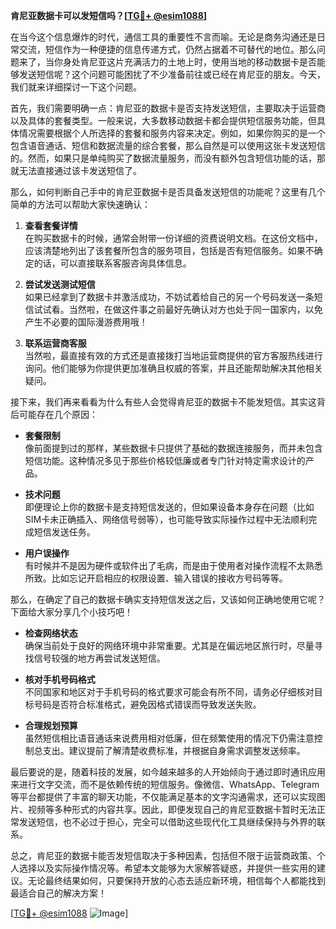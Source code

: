 **肯尼亚数据卡可以发短信吗？[[TG💪+ @esim1088](https://t.me/s/esim1088)]**

在当今这个信息爆炸的时代，通信工具的重要性不言而喻。无论是商务沟通还是日常交流，短信作为一种便捷的信息传递方式，仍然占据着不可替代的地位。那么问题来了，当你身处肯尼亚这片充满活力的土地上时，使用当地的移动数据卡是否能够发送短信呢？这个问题可能困扰了不少准备前往或已经在肯尼亚的朋友。今天，我们就来详细探讨一下这个问题。

首先，我们需要明确一点：肯尼亚的数据卡是否支持发送短信，主要取决于运营商以及具体的套餐类型。一般来说，大多数移动数据卡都会提供短信服务功能，但具体情况需要根据个人所选择的套餐和服务内容来决定。例如，如果你购买的是一个包含语音通话、短信和数据流量的综合套餐，那么自然是可以使用这张卡发送短信的。然而，如果只是单纯购买了数据流量服务，而没有额外包含短信功能的话，那就无法直接通过该卡发送短信了。

那么，如何判断自己手中的肯尼亚数据卡是否具备发送短信的功能呢？这里有几个简单的方法可以帮助大家快速确认：

1. **查看套餐详情**  
   在购买数据卡的时候，通常会附带一份详细的资费说明文档。在这份文档中，应该清楚地列出了该套餐所包含的服务项目，包括是否有短信服务。如果不确定的话，可以直接联系客服咨询具体信息。

2. **尝试发送测试短信**  
   如果已经拿到了数据卡并激活成功，不妨试着给自己的另一个号码发送一条短信试试看。当然啦，在做这件事之前最好先确认对方也处于同一国家内，以免产生不必要的国际漫游费用哦！

3. **联系运营商客服**  
   当然啦，最直接有效的方式还是直接拨打当地运营商提供的官方客服热线进行询问。他们能够为你提供更加准确且权威的答案，并且还能帮助解决其他相关疑问。

接下来，我们再来看看为什么有些人会觉得肯尼亚的数据卡不能发短信。其实这背后可能存在几个原因：

- **套餐限制**  
  像前面提到过的那样，某些数据卡只提供了基础的数据连接服务，而并未包含短信功能。这种情况多见于那些价格较低廉或者专门针对特定需求设计的产品。

- **技术问题**  
  即便理论上你的数据卡是支持短信发送的，但如果设备本身存在问题（比如SIM卡未正确插入、网络信号弱等），也可能导致实际操作过程中无法顺利完成短信发送任务。

- **用户误操作**  
  有时候并不是因为硬件或软件出了毛病，而是由于使用者对操作流程不太熟悉所致。比如忘记开启相应的权限设置、输入错误的接收方号码等等。

那么，在确定了自己的数据卡确实支持短信发送之后，又该如何正确地使用它呢？下面给大家分享几个小技巧吧！

- **检查网络状态**  
  确保当前处于良好的网络环境中非常重要。尤其是在偏远地区旅行时，尽量寻找信号较强的地方再尝试发送短信。

- **核对手机号码格式**  
  不同国家和地区对于手机号码的格式要求可能会有所不同，请务必仔细核对目标号码是否符合标准格式，避免因格式错误而导致发送失败。

- **合理规划预算**  
  虽然短信相比语音通话来说费用相对低廉，但在频繁使用的情况下仍需注意控制总支出。建议提前了解清楚收费标准，并根据自身需求调整发送频率。

最后要说的是，随着科技的发展，如今越来越多的人开始倾向于通过即时通讯应用来进行文字交流，而不是依赖传统的短信服务。像微信、WhatsApp、Telegram等平台都提供了丰富的聊天功能，不仅能满足基本的文字沟通需求，还可以实现图片、视频等多种形式的内容共享。因此，即便发现自己的肯尼亚数据卡暂时无法正常发送短信，也不必过于担心，完全可以借助这些现代化工具继续保持与外界的联系。

总之，肯尼亚的数据卡能否发短信取决于多种因素，包括但不限于运营商政策、个人选择以及实际操作情况等。希望本文能够为大家解答疑惑，并提供一些实用的建议。无论最终结果如何，只要保持开放的心态去适应新环境，相信每个人都能找到最适合自己的解决方案！

[[TG💪+ @esim1088](https://t.me/s/esim1088) ![Image](https://i.postimg.cc/4NQfJmqS/Snipaste-2025-05-13-00-14-12.png)]